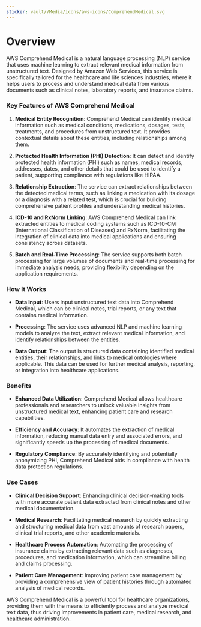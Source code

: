 ```yaml
---
sticker: vault//Media/icons/aws-icons/ComprehendMedical.svg
---
```

# Overview

AWS Comprehend Medical is a natural language processing (NLP) service that uses machine learning to extract relevant medical information from unstructured text. Designed by Amazon Web Services, this service is specifically tailored for the healthcare and life sciences industries, where it helps users to process and understand medical data from various documents such as clinical notes, laboratory reports, and insurance claims.

### Key Features of AWS Comprehend Medical

1. **Medical Entity Recognition**: Comprehend Medical can identify medical information such as medical conditions, medications, dosages, tests, treatments, and procedures from unstructured text. It provides contextual details about these entities, including relationships among them.
    
2. **Protected Health Information (PHI) Detection**: It can detect and identify protected health information (PHI) such as names, medical records, addresses, dates, and other details that could be used to identify a patient, supporting compliance with regulations like HIPAA.
    
3. **Relationship Extraction**: The service can extract relationships between the detected medical terms, such as linking a medication with its dosage or a diagnosis with a related test, which is crucial for building comprehensive patient profiles and understanding medical histories.
    
4. **ICD-10 and RxNorm Linking**: AWS Comprehend Medical can link extracted entities to medical coding systems such as ICD-10-CM (International Classification of Diseases) and RxNorm, facilitating the integration of clinical data into medical applications and ensuring consistency across datasets.
    
5. **Batch and Real-Time Processing**: The service supports both batch processing for large volumes of documents and real-time processing for immediate analysis needs, providing flexibility depending on the application requirements.
    

### How It Works

- **Data Input**: Users input unstructured text data into Comprehend Medical, which can be clinical notes, trial reports, or any text that contains medical information.
    
- **Processing**: The service uses advanced NLP and machine learning models to analyze the text, extract relevant medical information, and identify relationships between the entities.
    
- **Data Output**: The output is structured data containing identified medical entities, their relationships, and links to medical ontologies where applicable. This data can be used for further medical analysis, reporting, or integration into healthcare applications.
    

### Benefits

- **Enhanced Data Utilization**: Comprehend Medical allows healthcare professionals and researchers to unlock valuable insights from unstructured medical text, enhancing patient care and research capabilities.
    
- **Efficiency and Accuracy**: It automates the extraction of medical information, reducing manual data entry and associated errors, and significantly speeds up the processing of medical documents.
    
- **Regulatory Compliance**: By accurately identifying and potentially anonymizing PHI, Comprehend Medical aids in compliance with health data protection regulations.
    

### Use Cases

- **Clinical Decision Support**: Enhancing clinical decision-making tools with more accurate patient data extracted from clinical notes and other medical documentation.
    
- **Medical Research**: Facilitating medical research by quickly extracting and structuring medical data from vast amounts of research papers, clinical trial reports, and other academic materials.
    
- **Healthcare Process Automation**: Automating the processing of insurance claims by extracting relevant data such as diagnoses, procedures, and medication information, which can streamline billing and claims processing.
    
- **Patient Care Management**: Improving patient care management by providing a comprehensive view of patient histories through automated analysis of medical records.
    

AWS Comprehend Medical is a powerful tool for healthcare organizations, providing them with the means to efficiently process and analyze medical text data, thus driving improvements in patient care, medical research, and healthcare administration.